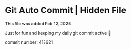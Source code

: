 # Git Auto Commit | Hidden File

This file was added Feb 12, 2025

Just for fun and keeping my daily git commit active 🤪

commit number: 413621
